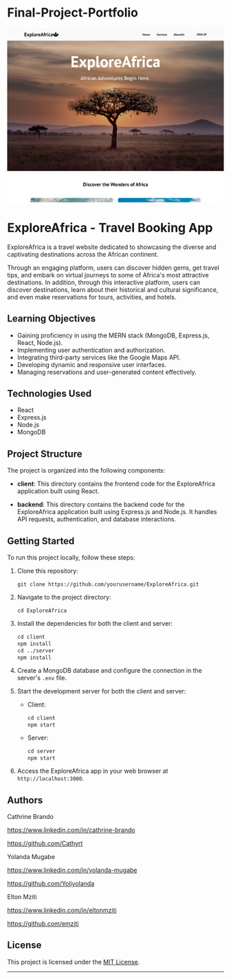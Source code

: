 # Final-Project-Portfolio

![Landing Page](client/public/images/home.png)

# ExploreAfrica - Travel Booking App

ExploreAfrica is a travel website dedicated to showcasing the diverse and captivating destinations across the African continent.

Through an engaging platform, users can discover hidden gems, get travel tips, and embark on virtual journeys to some of Africa's most attractive destinations. In addition, through this interactive platform, users can discover destinations, learn about their historical and cultural significance, and even make reservations for tours, activities, and hotels.

## Learning Objectives

- Gaining proficiency in using the MERN stack (MongoDB, Express.js, React, Node.js).
- Implementing user authentication and authorization.
- Integrating third-party services like the Google Maps API.
- Developing dynamic and responsive user interfaces.
- Managing reservations and user-generated content effectively.

## Technologies Used

- React
- Express.js
- Node.js
- MongoDB

## Project Structure

The project is organized into the following components:

- **client**: This directory contains the frontend code for the ExploreAfrica application built using React.

- **backend**: This directory contains the backend code for the ExploreAfrica application built using Express.js and Node.js. It handles API requests, authentication, and database interactions.

## Getting Started

To run this project locally, follow these steps:

1. Clone this repository:

   ```
   git clone https://github.com/yourusername/ExploreAfrica.git
   ```

2. Navigate to the project directory:

   ```
   cd ExploreAfrica
   ```

3. Install the dependencies for both the client and server:

   ```
   cd client
   npm install
   cd ../server
   npm install
   ```

4. Create a MongoDB database and configure the connection in the server's `.env` file.

5. Start the development server for both the client and server:

   - Client:

     ```
     cd client
     npm start
     ```

   - Server:

     ```
     cd server
     npm start
     ```

6. Access the ExploreAfrica app in your web browser at `http://localhost:3000`.

## Authors

Cathrine Brando

https://www.linkedin.com/in/cathrine-brando

https://github.com/Cathyrt

Yolanda Mugabe

https://www.linkedin.com/in/yolanda-mugabe

https://github.com/Yoliyolanda

Elton Mziti

https://www.linkedin.com/in/eltonmziti

https://github.com/emziti

## License

This project is licensed under the [MIT License](LICENSE).

---
